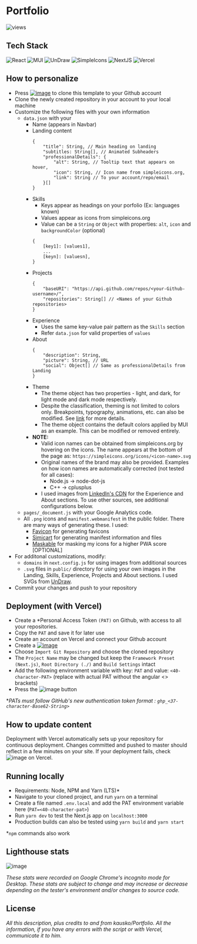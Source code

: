 # Portfolio

![views](https://githits.vercel.app/api/views?user=zxkiidev&repo=portafolio-vercel&mode=dark&disable=Total)

## Tech Stack

![React](https://img.shields.io/badge/React-20232A?style=for-the-badge&logo=react&logoColor=61DAFB)
![MUI](https://img.shields.io/badge/Material--UI-0081CB?style=for-the-badge&logo=material-ui&logoColor=white)
![UnDraw](https://img.shields.io/badge/UnDraw-6C63FF?style=for-the-badge&logo=svg&logoColor=white)
![SimpleIcons](https://img.shields.io/badge/Simple%20Icons-111111?style=for-the-badge&logo=simple-icons&logoColor=white)
![NextJS](https://img.shields.io/badge/Nextjs-000000?style=for-the-badge&logo=next.js&logoColor=white)
![Vercel](https://img.shields.io/badge/Vercel-000000?style=for-the-badge&logo=vercel&logoColor=white)

## How to personalize
- Press [![image](https://img.shields.io/badge/Use%20this%20template-2EA043?style=for-the-badge)](https://github.com/zxkiidev/portafolio-vercel/generate) to clone this template to your Github account
- Clone the newly created repository in your account to your local machine
- Customize the following files with your own information
    - `data.json` with your
        - Name (appears in Navbar)
        - Landing content
            ```
            {
                "title": String, // Main heading on landing
                "subtitles: String[], // Animated Subheaders
                "professionalDetails": {
                    "alt": String, // Tooltip text that appears on hover,
                    "icon": String, // Icon name from simpleicons.org,
                    "link": String // To your account/repo/email
                }[]
            }
            ```
        - Skills
            - Keys appear as headings on your porfolio (Ex: languages known)
            - Values appear as icons from simpleicons.org
            - Value can be a `String` or `Object` with properties: `alt`, `icon` and `backgroundColor` (optional)
            ```
            {
                [key1]: [values1],
                ...
                [keyn]: [valuesn],
            }
            ```
        - Projects
            ```
            {
                "baseURI": "https://api.github.com/repos/<your-Github-username>/",
                "repositories": String[] // <Names of your Github repositories>
            }
            ```
        - Experience
            - Uses the same key-value pair pattern as the `Skills` section
            - Refer `data.json` for valid properties of `values`
        - About
            ```
            {
                "description": String,
                "picture": String, // URL
                "social": Object[] // Same as professionalDetails from Landing
            }
            ```
        - Theme
            - The theme object has two properties - light, and dark, for light mode and dark mode respectively.
            - Despite the classification, theming is not limited to colors only. Breakpoints, typography, animations, etc. can also be modified. See [link](https://material-ui.com/customization/default-theme/) for more details.
            - The theme object contains the default colors applied by MUI as an example. This can be modified or removed entirely.
        - **NOTE:**
            - Valid icon names can be obtained from simpleicons.org by hovering on the icons. The name appears at the bottom of the page as: `https://simpleicons.org/icons/<icon-name>.svg`
            - Original names of the brand may also be provided. Examples on how icon names are automatically corrected (not tested for all cases): 
                - Node.js -> node-dot-js
                - C++ -> cplusplus
            - I used images from [LinkedIn's CDN](media-exp1.licdn.com) for the Experience and About sections. To use other sources, see additional configurations below.
    - `pages/_document.js` with your Google Analytics code.
    - All `.png` icons and `manifest.webmanifest` in the public folder. There are many ways of generating these. I used:
        - [Favicon](https://favicon.io/) for generating favicons
        - [Simicart](https://www.simicart.com/manifest-generator.html/) for generating manifest information and files
        - [Maskable](https://maskable.app/) for masking my icons for a higher PWA score [OPTIONAL]
- For additonal customizations, modify:
    - `domains` in `next.config.js` for using images from additional sources
    - `.svg` files in `public/` directory for using your own images in the Landing, Skills, Experience, Projects and About sections. I used SVGs from [UnDraw](undraw.co).
- Commit your changes and push to your repository

## Deployment (with Vercel)
- Create a *Personal Access Token `(PAT)` on Github, with access to all your repositories. 
- Copy the `PAT` and save it for later use
- Create an account on Vercel and connect your Github account
- Create a [![image](https://img.shields.io/badge/New%20Project-000000?style=for-the-badge)](https://vercel.com/new)
- Choose `Import Git Repository` and choose the cloned repository
- The `Project Name` may be changed but keep the `Framework Preset (Next.js)`, `Root Directory (./)` and `Build Settings` intact
- Add the following environment variable with key: `PAT` and value: `<40-character-PAT>` (replace with actual PAT without the angular <> brackets)
- Press the ![image](https://img.shields.io/badge/Deploy-0171F3?style=for-the-badge) button

**PATs must follow GitHub's new authentication token format : `ghp_<37-character-Base62-String>`*

## How to update content
Deployment with Vercel automatically sets up your repository for continuous deployment. Changes committed and pushed to master should reflect in a few minutes on your site. If your deployment fails, check ![image](https://img.shields.io/badge/Build%20Logs-ffffff) on Vercel.

## Running locally
- Requirements: Node, NPM and Yarn (LTS)*
- Navigate to your cloned project, and run `yarn` on a terminal
- Create a file named `.env.local` and add the PAT environment variable here (`PAT=<40-character-pat>`)
- Run `yarn dev` to test the Next.js app on `localhost:3000`
- Production builds can also be tested using `yarn build` and `yarn start`

*`npm` commands also work

## Lighthouse stats
![image](https://raw.githubusercontent.com/kausko/Portfolio/master/public/Lighthouse.PNG?token=AMW772UHUMQCJSOBYSVYAQ3AHCTAY)

*These stats were recorded on Google Chrome's incognito mode for Desktop. These stats are subject to change and may increase or decrease depending on the tester's environment and/or changes to source code.*

## License

*All this description, plus credits to and from kausko/Portfolio. All the information, if you have any errors with the script or with Vercel, communicate it to him.*
